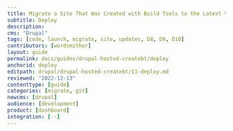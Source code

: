 ```yaml
---
title: Migrate a Site That Was Created with Build Tools to the Latest Version of Drupal
subtitle: Deploy
description: 
cms: "Drupal"
tags: [code, launch, migrate, site, updates, D8, D9, D10]
contributors: [wordsmither]
layout: guide
permalink: docs/guides/drupal-hosted-createbt/deploy
anchorid: deploy
editpath: drupal/drupal-hosted-createbt/11-deploy.md
reviewed: "2022-12-13"
contenttype: [guide]
categories: [migrate, git]
newcms: [drupal]
audience: [development]
product: [dashboard]
integration: [--]
---
```


<Partial file="drupal/deploy-live.md" />
